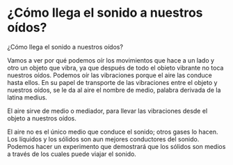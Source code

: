 # ¿Cómo llega el sonido a nuestros oídos?
¿Cómo llega el sonido a nuestros oídos?

Vamos a ver por qué podemos oír los movimientos que hace a un lado y otro un objeto que vibra, ya que después de todo el obieto vibrante no toca nuestros oídos. Podemos oír las vibraciones porque el aire las conduce hasta ellos. En su papel de transporte de las vibraciones entre el objeto y nuestros oídos, se le da al aire el nombre de medio, palabra derivada de la latina medius.

El aire sirve de medio o mediador, para llevar las vibraciones desde el objeto a nuestros oídos.

El aire no es el único medio que conduce el sonido; otros gases lo hacen. Los líquidos y los sólidos son aun mejores conductores del sonido. Podemos hacer un experimento que demostrará que los sólidos son medios a través de los cuales puede viajar el sonido.